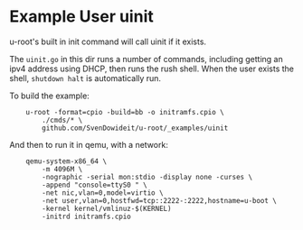# Example User uinit

u-root's built in init command will call uinit if it exists.

The `uinit.go` in this dir runs a number of commands, including getting an ipv4
address using DHCP, then runs the rush shell. When the user exists the shell, 
`shutdown halt` is automatically run.

To build the example:

```shell
	u-root -format=cpio -build=bb -o initramfs.cpio \
		./cmds/* \
		github.com/SvenDowideit/u-root/_examples/uinit
```

And then to run it in qemu, with a network:

```shell
	qemu-system-x86_64 \
		-m 4096M \
		-nographic -serial mon:stdio -display none -curses \
		-append "console=ttyS0 " \
		-net nic,vlan=0,model=virtio \
		-net user,vlan=0,hostfwd=tcp::2222-:2222,hostname=u-boot \
		-kernel kernel/vmlinuz-$(KERNEL)
		-initrd initramfs.cpio
```
